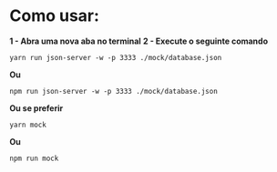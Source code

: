 # Como usar:

**1 - Abra uma nova aba no terminal**
**2 - Execute o seguinte comando**
  ```
  yarn run json-server -w -p 3333 ./mock/database.json
  ```
  **Ou**
  ```
  npm run json-server -w -p 3333 ./mock/database.json
  ```
  **Ou se preferir**
   ```
  yarn mock
  ```
  **Ou**
  ```
  npm run mock
  ```